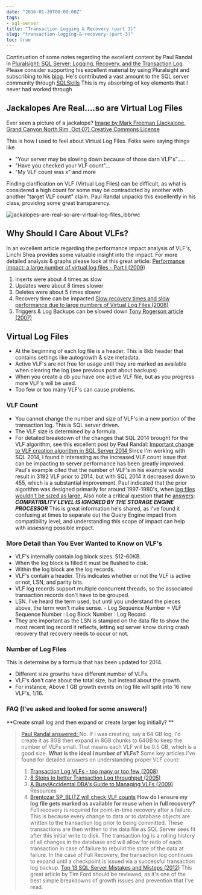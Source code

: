 ```yaml
---
date: "2016-01-20T00:00:00Z"
tags:
- sql-server
title: "Transaction Logging & Recovery (part 3)"
slug: "transaction-logging-&-recovery-(part-3)"
toc: true
---
```


Continuation of some notes regarding the excellent content by Paul Randal in [Pluralsight: SQL Server: Logging, Recovery, and the Transaction Log](http://www.pluralsight.com/courses/sqlserver-logging).
Please consider supporting his excellent material by using Pluralsight and subscribing to his [blog](http://www.sqlskills.com/blogs/paul/). He's contributed a vast amount to the SQL server community through [SQLSkills](https://www.sqlskills.com/sql-server-resources/) This is my absorbing of key elements that I never had worked through

## Jackalopes Are Real....so are Virtual Log Files

Ever seen a picture of a jackalope?
[Image by Mark Freeman (Jackalope, Grand Canyon North Rim, Oct 07) Creative Commons License](https://www.flickr.com/photos/46357488@N00/1778904004)

This is how I used to feel about Virtual Log Files. Folks were saying things like

*   "Your server may be slowing down because of those darn VLF's".....
*   "Have you checked your VLF count"...
*   "My VLF count was x" and more

Finding clarification on VLF (Virtual Log Files) can be difficult, as what is considered a high count for some may be contradicted by another with another "target VLF count" claim.
Paul Randal unpacks this excellently in his class, providing some great transparency.

![jackalopes-are-real-so-are-virtual-log-files_ibbrwc](/images/jackalopes-are-real-so-are-virtual-log-files_ibbrwc.png)

## Why Should I Care About VLFs?

In an excellent article regarding the performance impact analysis of VLF's, Linchi Shea provides some valuable insight into the impact.
For more detailed analysis & graphs please look at this great article:
[Performance impact: a large number of virtual log files - Part I (2009)](http://sqlblog.com/blogs/linchi_shea/archive/2009/02/09/performance-impact-a-large-number-of-virtual-log-files-part-i.aspx)

1.  Inserts were about 4 times as slow
2.  Updates were about 8 times slower
3.  Deletes were about 5 times slower
4.  Recovery time can be impacted [Slow recovery times and slow performance due to large numbers of Virtual Log Files (2008)](http://blogs.msdn.com/b/grahamk/archive/2008/05/16/slow-recovery-times-and-slow-performance-due-to-large-numbers-of-virtual-log-files.aspx)
5.  Triggers & Log Backups can be slowed down [Tony Rogerson article (2007)](http://sqlblogcasts.com/blogs/tonyrogerson/archive/2007/07/25/sql-2000-yes-lots-of-vlf-s-are-bad-improve-the-performance-of-your-triggers-and-log-backups-on-2000.aspx)

## Virtual Log Files

*   At the beginning of each log file is a header. This is 8kb header that contains settings like autogrowth & size metadata.
*   Active VLF's are not free for usage until they are marked as available when clearing the log (see previous post about backups)
*   When you create a db you have one active VLF file, but as you progress more VLF's will be used.
*   Too few or too many VLF's can cause problems.

### VLF Count

*   You cannot change the number and size of VLF's in a new portion of the transaction log. This is SQL server driven.
*   The VLF size is determined by a formula.
*   For detailed breakdown of the changes that SQL 2014 brought for the VLF algorithm, see this excellent post by Paul Randal: [Important change to VLF creation algorithm in SQL Server 2014 ](http://www.sqlskills.com/blogs/paul/important-change-vlf-creation-algorithm-sql-server-2014/)
Since I'm working with SQL 2014, I found it interesting as the increased VLF count issue that can be impacting to server performance has been greatly improved. Paul's example cited that the number of VLF's in his example would result in 3192 VLF prior to 2014, but with SQL 2014 it decreased down to 455, which is a substantial improvement. Paul indicated that the prior algorithm was designed primarily for around 1997-1980's, when [log files wouldn't be sized as large.](http://www.sqlskills.com/blogs/paul/important-change-vlf-creation-algorithm-sql-server-2014/#comment-643223)
Also note a critical question that he [answers](http://www.sqlskills.com/blogs/paul/important-change-vlf-creation-algorithm-sql-server-2014/): **_COMPATIBILITY LEVEL IS IGNORED BY THE STORAGE ENGINE PROCESSOR_**
This is great information he's shared, as I've found it confusing at times to separate out the Query Engine impact from compatibility level, and understanding this scope of impact can help with assessing possible impact.

### More Detail than You Ever Wanted to Know on VLF's

*   VLF's internally contain log block sizes. 512-60KB.
*   When the log block is filled it must be flushed to disk.
*   Within the log block are the log records.
*   VLF's contain a header. This indicates whether or not the VLF is active or not, LSN, and parity bits.
*   VLF log records support multiple concurrent threads, so the associated transaction records don't have to be grouped.
*   LSN. I've heard the term used, but until you understand the pieces above, the term won't make sense. - Log Sequence Number = VLF Sequence Number : Log Block Number : Log Record
*   They are important as the LSN is stamped on the data file to show the most recent log record it reflects, letting sql server know during crash recovery that recovery needs to occur or not.

### Number of Log Files

This is determine by a formula that has been updated for 2014.

*   Different size growths have different number of VLFs.
*   VLF's don't care about the total size, but instead about the growth.
*   For instance, Above 1 GB growth events on log file will split into 16 new VLF's, 1/16.

### FAQ (I've asked and looked for some answers!)

**Create small log and then expand or create larger log initially? **

> [Paul Randal answered: ](http://www.sqlskills.com/blogs/paul/important-change-vlf-creation-algorithm-sql-server-2014/#comment-811320) No. If I was creating, say a 64 GB log, I'd create it as 8GB then expand in 8GB chunks to 64GB to keep the number of VLFs small. That means each VLF will be 0.5 GB, which is a good size.
> **What is the ideal l number of VLFs?**
> Some key articles I've found for detailed answers on understanding proper VLF count:
>
> 1.  [Transaction Log VLFs - too many or too few (2008)](http://www.sqlskills.com/blogs/kimberly/transaction-log-vlfs-too-many-or-too-few/)
> 2.  [8 Steps to better Transaction Log throughput (2005)](http://www.sqlskills.com/blogs/kimberly/8-steps-to-better-transaction-log-throughput/)
> 3.  [A Busy/Accidental DBA's Guide to Managing VLFs (2009)](http://adventuresinsql.com/2009/12/a-busyaccidental-dbas-guide-to-managing-vlfs/)
> Resources
> 4.  [Brentozar SP_BLITZ will check VLF counts](http://www.brentozar.com/blitz/high-virtual-log-file-vlf-count/)
> **How do I ensure my log file gets marked as available for reuse when in full recovery?**
> Full recovery is required for point-in-time recovery after a failure. This is because every change to data or to database objects are written to the transaction log prior to being committed. These transactions are then written to the data file as SQL Server sees fit after this initial write to disk. The transaction log is a rolling history of all changes in the database and will allow for redo of each transaction in case of failure to rebuild the state of the data at failure. In the case of Full Recovery, the transaction log continues to expand until a checkpoint is issued via a successful transaction log backup. [Top 13 SQL Server Mistakes and Misteps (2012)](http://thesqlagentman.com/2012/03/top-13-sql-server-mistakes-and-missteps-10-default-database-autogrowth-settings/) This great article by Tim Ford should be reviewed, as it's one of the best simple breakdowns of growth issues and prevention that I've read.

